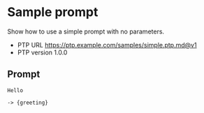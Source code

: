 # Sample prompt

Show how to use a simple prompt with no parameters.

-   PTP URL https://ptp.example.com/samples/simple.ptp.md@v1
-   PTP version 1.0.0

## Prompt

```prompttemplate
Hello
```

`-> {greeting}`

<!--
TODO: [🧠] Figure out less simmilar word for "single", "simple" and "sample"
-->
